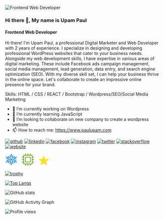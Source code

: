 ![Frontend Web Developer ](https://media.licdn.com/dms/image/D5616AQHULgbT5SogHw/profile-displaybackgroundimage-shrink_350_1400/0/1685347528942?e=1691020800&v=beta&t=dxqGBqXZUHA8LPTsiZBTA5OBm-Wz1od4YJ6hhigyNRU)
### Hi there 👋, My name is Upam Paul
#### Frontend Web Developer 


Hi there! I'm Upam Paul, a professional Digital Marketer and Web Developer with 2 years of experience. I specialize in designing and developing professional WordPress websites that cater to your business needs. Alongside my web development skills, I have expertise in various areas of digital marketing. These include Facebook ads campaign management, social media management, lead generation, data entry, and search engine optimization (SEO). With my diverse skill set, I can help your business thrive in the online space. Let's collaborate to create an impressive online presence for your brand.

Skills: HTML / CSS / REACT / Bootstrap / Wordpress/SEO/Social Media Marketing

- 🔭 I’m currently working on Wordpress 
- 🌱 I’m currently learning JavaScript 
- 👯 I’m looking to collaborate on new company to create a wordpress website 
- 📫 How to reach me: https://www.paulupam.com 


[<img src='https://cdn.jsdelivr.net/npm/simple-icons@3.0.1/icons/github.svg' alt='github' height='40'>](https://github.com/https://github.com/PaulUpam)  [<img src='https://cdn.jsdelivr.net/npm/simple-icons@3.0.1/icons/linkedin.svg' alt='linkedin' height='40'>](https://www.linkedin.com/in/https://www.linkedin.com/in/upam-paul//)  [<img src='https://cdn.jsdelivr.net/npm/simple-icons@3.0.1/icons/facebook.svg' alt='facebook' height='40'>](https://www.facebook.com/https://www.facebook.com/anuvob.upam)  [<img src='https://cdn.jsdelivr.net/npm/simple-icons@3.0.1/icons/instagram.svg' alt='instagram' height='40'>](https://www.instagram.com/https://www.instagram.com/paul_upam//)  [<img src='https://cdn.jsdelivr.net/npm/simple-icons@3.0.1/icons/twitter.svg' alt='twitter' height='40'>](https://twitter.com/https://twitter.com/paul_upam)  [<img src='https://cdn.jsdelivr.net/npm/simple-icons@3.0.1/icons/stackoverflow.svg' alt='stackoverflow' height='40'>](https://stackoverflow.com/users/https://stackoverflow.com/users/22006033/paul-upam)  [<img src='https://cdn.jsdelivr.net/npm/simple-icons@3.0.1/icons/icloud.svg' alt='website' height='40'>](https://www.paulupam.com/)  

<a href='https://archiveprogram.github.com/'><img src='https://raw.githubusercontent.com/acervenky/animated-github-badges/master/assets/acbadge.gif' width='40' height='40'></a> <a href='https://docs.github.com/en/developers'><img src='https://raw.githubusercontent.com/acervenky/animated-github-badges/master/assets/devbadge.gif' width='40' height='40'></a> <a href='https://stars.github.com/'><img src='https://raw.githubusercontent.com/acervenky/animated-github-badges/master/assets/starbadge.gif' width='35' height='35'></a> 

[![trophy](https://github-profile-trophy.vercel.app/?username=https://github.com/PaulUpam)](https://github.com/ryo-ma/github-profile-trophy)

[![Top Langs](https://github-readme-stats.vercel.app/api/top-langs/?username=https://github.com/PaulUpam)](https://github.com/anuraghazra/github-readme-stats)

![GitHub stats](https://github-readme-stats.vercel.app/api?username=https://github.com/PaulUpam&show_icons=true)  

![GitHub Activity Graph](https://activity-graph.herokuapp.com/graph?username=https://github.com/PaulUpam)  

![Profile views](https://gpvc.arturio.dev/https://github.com/PaulUpam)  
